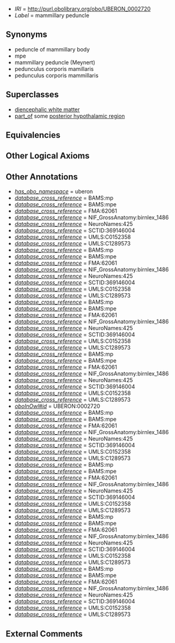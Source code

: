  * *IRI* = http://purl.obolibrary.org/obo/UBERON_0002720
 * *Label* = mammillary peduncle

## Synonyms

 * peduncle of mammillary body
 * mpe
 * mammillary peduncle (Meynert)
 * pedunculus corporis mamillaris
 * pedunculus corporis mammillaris

## Superclasses

 * [diencephalic white matter](../../UBERON/31/UBERON_0003931.md)
 * [part_of](../../BFO/50/BFO_0000050.md) some [posterior hypothalamic region](../../UBERON/70/UBERON_0002770.md)

## Equivalencies


## Other Logical Axioms


## Other Annotations

 * *[has_obo_namespace](../../ce/oboInOwl#hasOBONamespace.md)* = uberon
 * *[database_cross_reference](../../ef/oboInOwl#hasDbXref.md)* = BAMS:mp
 * *[database_cross_reference](../../ef/oboInOwl#hasDbXref.md)* = BAMS:mpe
 * *[database_cross_reference](../../ef/oboInOwl#hasDbXref.md)* = FMA:62061
 * *[database_cross_reference](../../ef/oboInOwl#hasDbXref.md)* = NIF_GrossAnatomy:birnlex_1486
 * *[database_cross_reference](../../ef/oboInOwl#hasDbXref.md)* = NeuroNames:425
 * *[database_cross_reference](../../ef/oboInOwl#hasDbXref.md)* = SCTID:369146004
 * *[database_cross_reference](../../ef/oboInOwl#hasDbXref.md)* = UMLS:C0152358
 * *[database_cross_reference](../../ef/oboInOwl#hasDbXref.md)* = UMLS:C1289573
 * *[database_cross_reference](../../ef/oboInOwl#hasDbXref.md)* = BAMS:mp
 * *[database_cross_reference](../../ef/oboInOwl#hasDbXref.md)* = BAMS:mpe
 * *[database_cross_reference](../../ef/oboInOwl#hasDbXref.md)* = FMA:62061
 * *[database_cross_reference](../../ef/oboInOwl#hasDbXref.md)* = NIF_GrossAnatomy:birnlex_1486
 * *[database_cross_reference](../../ef/oboInOwl#hasDbXref.md)* = NeuroNames:425
 * *[database_cross_reference](../../ef/oboInOwl#hasDbXref.md)* = SCTID:369146004
 * *[database_cross_reference](../../ef/oboInOwl#hasDbXref.md)* = UMLS:C0152358
 * *[database_cross_reference](../../ef/oboInOwl#hasDbXref.md)* = UMLS:C1289573
 * *[database_cross_reference](../../ef/oboInOwl#hasDbXref.md)* = BAMS:mp
 * *[database_cross_reference](../../ef/oboInOwl#hasDbXref.md)* = BAMS:mpe
 * *[database_cross_reference](../../ef/oboInOwl#hasDbXref.md)* = FMA:62061
 * *[database_cross_reference](../../ef/oboInOwl#hasDbXref.md)* = NIF_GrossAnatomy:birnlex_1486
 * *[database_cross_reference](../../ef/oboInOwl#hasDbXref.md)* = NeuroNames:425
 * *[database_cross_reference](../../ef/oboInOwl#hasDbXref.md)* = SCTID:369146004
 * *[database_cross_reference](../../ef/oboInOwl#hasDbXref.md)* = UMLS:C0152358
 * *[database_cross_reference](../../ef/oboInOwl#hasDbXref.md)* = UMLS:C1289573
 * *[database_cross_reference](../../ef/oboInOwl#hasDbXref.md)* = BAMS:mp
 * *[database_cross_reference](../../ef/oboInOwl#hasDbXref.md)* = BAMS:mpe
 * *[database_cross_reference](../../ef/oboInOwl#hasDbXref.md)* = FMA:62061
 * *[database_cross_reference](../../ef/oboInOwl#hasDbXref.md)* = NIF_GrossAnatomy:birnlex_1486
 * *[database_cross_reference](../../ef/oboInOwl#hasDbXref.md)* = NeuroNames:425
 * *[database_cross_reference](../../ef/oboInOwl#hasDbXref.md)* = SCTID:369146004
 * *[database_cross_reference](../../ef/oboInOwl#hasDbXref.md)* = UMLS:C0152358
 * *[database_cross_reference](../../ef/oboInOwl#hasDbXref.md)* = UMLS:C1289573
 * *[oboInOwl#id](../../id/oboInOwl#id.md)* = UBERON:0002720
 * *[database_cross_reference](../../ef/oboInOwl#hasDbXref.md)* = BAMS:mp
 * *[database_cross_reference](../../ef/oboInOwl#hasDbXref.md)* = BAMS:mpe
 * *[database_cross_reference](../../ef/oboInOwl#hasDbXref.md)* = FMA:62061
 * *[database_cross_reference](../../ef/oboInOwl#hasDbXref.md)* = NIF_GrossAnatomy:birnlex_1486
 * *[database_cross_reference](../../ef/oboInOwl#hasDbXref.md)* = NeuroNames:425
 * *[database_cross_reference](../../ef/oboInOwl#hasDbXref.md)* = SCTID:369146004
 * *[database_cross_reference](../../ef/oboInOwl#hasDbXref.md)* = UMLS:C0152358
 * *[database_cross_reference](../../ef/oboInOwl#hasDbXref.md)* = UMLS:C1289573
 * *[database_cross_reference](../../ef/oboInOwl#hasDbXref.md)* = BAMS:mp
 * *[database_cross_reference](../../ef/oboInOwl#hasDbXref.md)* = BAMS:mpe
 * *[database_cross_reference](../../ef/oboInOwl#hasDbXref.md)* = FMA:62061
 * *[database_cross_reference](../../ef/oboInOwl#hasDbXref.md)* = NIF_GrossAnatomy:birnlex_1486
 * *[database_cross_reference](../../ef/oboInOwl#hasDbXref.md)* = NeuroNames:425
 * *[database_cross_reference](../../ef/oboInOwl#hasDbXref.md)* = SCTID:369146004
 * *[database_cross_reference](../../ef/oboInOwl#hasDbXref.md)* = UMLS:C0152358
 * *[database_cross_reference](../../ef/oboInOwl#hasDbXref.md)* = UMLS:C1289573
 * *[database_cross_reference](../../ef/oboInOwl#hasDbXref.md)* = BAMS:mp
 * *[database_cross_reference](../../ef/oboInOwl#hasDbXref.md)* = BAMS:mpe
 * *[database_cross_reference](../../ef/oboInOwl#hasDbXref.md)* = FMA:62061
 * *[database_cross_reference](../../ef/oboInOwl#hasDbXref.md)* = NIF_GrossAnatomy:birnlex_1486
 * *[database_cross_reference](../../ef/oboInOwl#hasDbXref.md)* = NeuroNames:425
 * *[database_cross_reference](../../ef/oboInOwl#hasDbXref.md)* = SCTID:369146004
 * *[database_cross_reference](../../ef/oboInOwl#hasDbXref.md)* = UMLS:C0152358
 * *[database_cross_reference](../../ef/oboInOwl#hasDbXref.md)* = UMLS:C1289573
 * *[database_cross_reference](../../ef/oboInOwl#hasDbXref.md)* = BAMS:mp
 * *[database_cross_reference](../../ef/oboInOwl#hasDbXref.md)* = BAMS:mpe
 * *[database_cross_reference](../../ef/oboInOwl#hasDbXref.md)* = FMA:62061
 * *[database_cross_reference](../../ef/oboInOwl#hasDbXref.md)* = NIF_GrossAnatomy:birnlex_1486
 * *[database_cross_reference](../../ef/oboInOwl#hasDbXref.md)* = NeuroNames:425
 * *[database_cross_reference](../../ef/oboInOwl#hasDbXref.md)* = SCTID:369146004
 * *[database_cross_reference](../../ef/oboInOwl#hasDbXref.md)* = UMLS:C0152358
 * *[database_cross_reference](../../ef/oboInOwl#hasDbXref.md)* = UMLS:C1289573

## External Comments

